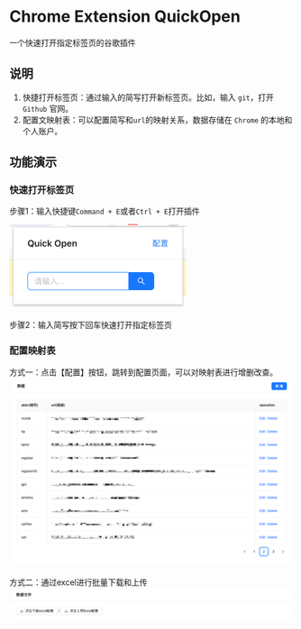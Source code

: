 # Chrome Extension QuickOpen

一个快速打开指定标签页的谷歌插件

## 说明
1. 快捷打开标签页：通过输入的简写打开新标签页。比如，输入 `git`，打开 `Github` 官网。
2. 配置文映射表：可以配置简写和`url`的映射关系，数据存储在 `Chrome` 的本地和个人账户。

## 功能演示

### 快速打开标签页

步骤1：输入快捷键`Command + E`或者`Ctrl + E`打开插件

![img.png](imgs/img_open.png)


步骤2：输入简写按下回车快速打开指定标签页

### 配置映射表
方式一：点击【配置】按钮，跳转到配置页面，可以对映射表进行增删改查。
![img.png](imgs/img_configTable.png)

方式二：通过excel进行批量下载和上传
![img.png](imgs/img_excel.png)